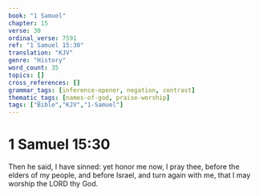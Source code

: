 ```yaml
---
book: "1 Samuel"
chapter: 15
verse: 30
ordinal_verse: 7591
ref: "1 Samuel 15:30"
translation: "KJV"
genre: "History"
word_count: 35
topics: []
cross_references: []
grammar_tags: [inference-opener, negation, contrast]
thematic_tags: [names-of-god, praise-worship]
tags: ["Bible","KJV","1-Samuel"]
---
```


# 1 Samuel 15:30

Then he said, I have sinned: yet honor me now, I pray thee, before the elders of my people, and before Israel, and turn again with me, that I may worship the LORD thy God.
